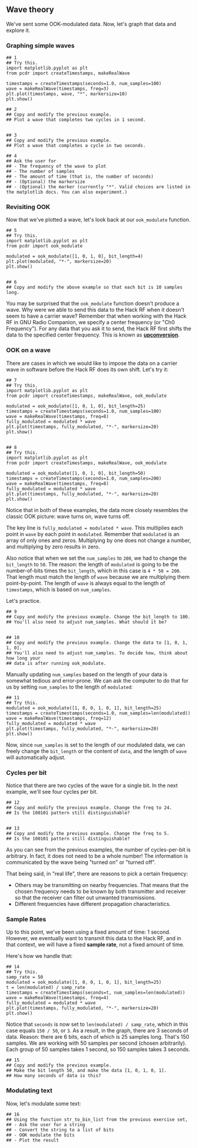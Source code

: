 ## Wave theory

We've sent some OOK-modulated data. Now, let's graph that data and explore it.

### Graphing simple waves

```python3
## 1
## Try this.
import matplotlib.pyplot as plt
from pcdr import createTimestamps, makeRealWave

timestamps = createTimestamps(seconds=1.0, num_samples=100)
wave = makeRealWave(timestamps, freq=3)
plt.plot(timestamps, wave, "*", markersize=10)
plt.show()

## 2
## Copy and modify the previous example.
## Plot a wave that completes two cycles in 1 second.


## 3
## Copy and modify the previous example.
## Plot a wave that completes a cycle in two seconds.

## 4
## Ask the user for
## - The frequency of the wave to plot
## - The number of samples
## - The amount of time (that is, the number of seconds)
## - (Optional) the markersize
## - (Optional) the marker (currently "*". Valid choices are listed in the matplotlib docs. You can also experiment.)
```

### Revisiting OOK

Now that we've plotted a wave, let's look back at our `ook_modulate` function.

```python3
## 5
## Try this.
import matplotlib.pyplot as plt
from pcdr import ook_modulate

modulated = ook_modulate([1, 0, 1, 0], bit_length=4)
plt.plot(modulated, "*-", markersize=20)
plt.show()


## 6
## Copy and modify the above example so that each bit is 10 samples long.
```

You may be surprised that the `ook_modulate` function doesn't produce a wave. Why were we able to send this data to the Hack RF when it doesn't seem to have a carrier wave? Remember that when working with the Hack RF in GNU Radio Companion, we specify a center frequency (or "Ch0 Frequency"). For any data that you ask it to send, the Hack RF first shifts the data to the specified center frequency. This is known as [**upconversion**](https://github.com/python-can-define-radio/sdr-course/blob/main/classroom_activities/Ch05_Concepts/010_UC_DC.md).

### OOK on a wave

There are cases in which we would like to impose the data on a carrier wave in software before the Hack RF does its own shift. Let's try it:

```python3
## 7
## Try this.
import matplotlib.pyplot as plt
from pcdr import createTimestamps, makeRealWave, ook_modulate

modulated = ook_modulate([1, 0, 1, 0], bit_length=25)
timestamps = createTimestamps(seconds=1.0, num_samples=100)
wave = makeRealWave(timestamps, freq=8)
fully_modulated = modulated * wave
plt.plot(timestamps, fully_modulated, "*-", markersize=20)
plt.show()


## 8
## Try this.
import matplotlib.pyplot as plt
from pcdr import createTimestamps, makeRealWave, ook_modulate

modulated = ook_modulate([1, 0, 1, 0], bit_length=50)
timestamps = createTimestamps(seconds=1.0, num_samples=200)
wave = makeRealWave(timestamps, freq=8)
fully_modulated = modulated * wave
plt.plot(timestamps, fully_modulated, "*-", markersize=20)
plt.show()
```

Notice that in both of these examples, the data more closely resembles the classic OOK picture: wave turns on, wave turns off.

The key line is `fully_modulated = modulated * wave`. This multiplies each point in `wave` by each point in `modulated`. Remember that `modulated` is an array of only ones and zeros. Multiplying by one does not change a number, and multiplying by zero results in zero.


Also notice that when we set the `num_samples` to `200`, we had to change the `bit_length` to `50`. The reason: the length of `modulated` is going to be the number-of-bits times the `bit_length`, which in this case is `4 * 50 = 200`. That length must match the length of `wave` because we are multiplying them point-by-point. The length of `wave` is always equal to the length of `timestamps`, which is based on `num_samples`.

Let's practice.

```python3
## 9
## Copy and modify the previous example. Change the bit_length to 100.
## You'll also need to adjust num_samples. What should it be?


## 10
## Copy and modify the previous example. Change the data to [1, 0, 1, 1, 0].
## You'll also need to adjust num_samples. To decide how, think about how long your
## data is after running ook_modulate.
```

Manually updating `num_samples` based on the length of your data is somewhat tedious and error-prone. We can ask the computer to do that for us by setting `num_samples` to the length of `modulated`:

```python3
## 11
## Try this.
modulated = ook_modulate([1, 0, 0, 1, 0, 1], bit_length=25)
timestamps = createTimestamps(seconds=1.0, num_samples=len(modulated))
wave = makeRealWave(timestamps, freq=12)
fully_modulated = modulated * wave
plt.plot(timestamps, fully_modulated, "*-", markersize=20)
plt.show()
```

Now, since `num_samples` is set to the length of our modulated data, we can freely change the `bit_length` or the content of `data`, and the length of `wave` will automatically adjust.

### Cycles per bit

Notice that there are two cycles of the wave for a single bit. In the next example, we'll see four cycles per bit.

```python3
## 12
## Copy and modify the previous example. Change the freq to 24.
## Is the 100101 pattern still distinguishable?


## 13
## Copy and modify the previous example. Change the freq to 5.
## Is the 100101 pattern still distinguishable?
```

As you can see from the previous examples, the number of cycles-per-bit is arbitrary. In fact, it does not need to be a whole number! The information is communicated by the wave being "turned on" or "turned off".

That being said, in "real life", there are reasons to pick a certain frequency:
- Others may be transmitting on nearby frequencies. That means that the chosen frequency needs to be known by both transmitter and receiver so that the receiver can filter out unwanted transmissions.
- Different frequencies have different propagation characteristics.

### Sample Rates

Up to this point, we've been using a fixed amount of time: 1 second. However, we eventually want to transmit this data to the Hack RF, and in that context, we will have a fixed **sample rate**, not a fixed amount of time.

Here's how we handle that:

```python3
## 14
## Try this.
samp_rate = 50
modulated = ook_modulate([1, 0, 0, 1, 0, 1], bit_length=25)
t = len(modulated) / samp_rate
timestamps = createTimestamps(seconds=t, num_samples=len(modulated))
wave = makeRealWave(timestamps, freq=4)
fully_modulated = modulated * wave
plt.plot(timestamps, fully_modulated, "*-", markersize=20)
plt.show()
```

Notice that `seconds` is now set to `len(modulated) / samp_rate`, which in this case equals `150 / 50`, or `3`. As a result, in the graph, there are 3 seconds of data. Reason: there are 6 bits, each of which is 25 samples long. That's 150 samples. We are working with 50 samples per second (chosen arbitrarily). Each group of 50 samples takes 1 second, so 150 samples takes 3 seconds.

```python3
## 15
## Copy and modify the previous example.
## Make the bit length 50, and make the data [1, 0, 1, 0, 1].
## How many seconds of data is this?
```

### Modulating text

Now, let's modulate some text:

```python3
## 16
## Using the function str_to_bin_list from the previous exercise set, 
## - Ask the user for a string
## - Convert the string to a list of bits
## - OOK modulate the bits
## - Plot the result 
```
